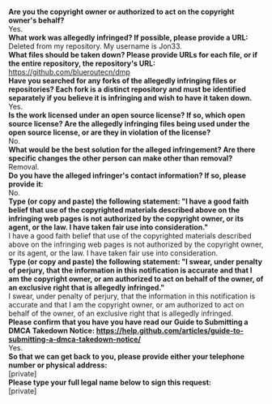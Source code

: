 **Are you the copyright owner or authorized to act on the copyright owner's behalf?**  
Yes.  
**What work was allegedly infringed? If possible, please provide a URL:**  
Deleted from my repository. My username is Jon33.  
**What files should be taken down? Please provide URLs for each file, or if the entire repository, the repository's URL:**  
https://github.com/blueroutecn/dmp  
**Have you searched for any forks of the allegedly infringing files or repositories? Each fork is a distinct repository and must be identified separately if you believe it is infringing and wish to have it taken down.**  
Yes.  
**Is the work licensed under an open source license? If so, which open source license? Are the allegedly infringing files being used under the open source license, or are they in violation of the license?**  
No.  
**What would be the best solution for the alleged infringement? Are there specific changes the other person can make other than removal?**  
Removal.  
**Do you have the alleged infringer's contact information? If so, please provide it:**  
No.  
**Type (or copy and paste) the following statement: "I have a good faith belief that use of the copyrighted materials described above on the infringing web pages is not authorized by the copyright owner, or its agent, or the law. I have taken fair use into consideration."**  
I have a good faith belief that use of the copyrighted materials described above on the infringing web pages is not authorized by the copyright owner, or its agent, or the law. I have taken fair use into consideration.  
**Type (or copy and paste) the following statement: "I swear, under penalty of perjury, that the information in this notification is accurate and that I am the copyright owner, or am authorized to act on behalf of the owner, of an exclusive right that is allegedly infringed."**  
I swear, under penalty of perjury, that the information in this notification is accurate and that I am the copyright owner, or am authorized to act on behalf of the owner, of an exclusive right that is allegedly infringed.  
**Please confirm that you have you have read our Guide to Submitting a DMCA Takedown Notice: https://help.github.com/articles/guide-to-submitting-a-dmca-takedown-notice/**  
Yes.  
**So that we can get back to you, please provide either your telephone number or physical address:**  
[private]  
**Please type your full legal name below to sign this request:**  
[private]   
